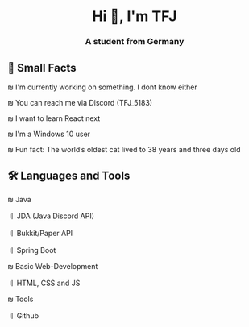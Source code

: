 <h1 align="center">Hi 👋, I'm TFJ</h1>
<h3 align="center">A student from Germany</h3>

## 🔰 Small Facts
₪ I'm currently working on something. I dont know either

₪ You can reach me via Discord (TFJ_5183)

₪ I want to learn React next

₪ I'm a Windows 10 user

₪ Fun fact: The world’s oldest cat lived to 38 years and three days old


## 🛠 Languages and Tools
₪ Java

〢 JDA (Java Discord API)

〢 Bukkit/Paper API

〢 Spring Boot

₪ Basic Web-Development

〢 HTML, CSS and JS

₪ Tools

〢 Github
